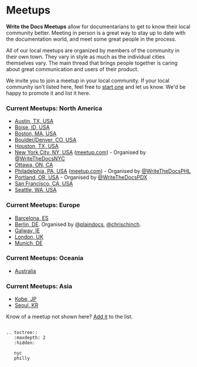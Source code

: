Meetups
=======

**Write the Docs Meetups** allow for documentarians to get to know their
local community better. Meeting in person is a great way to stay up to
date with the documentation world, and meet some great people in the
process.

All of our local meetups are organized by members of the community in
their own town. They vary in style as much as the individual cities
themselves vary. The main thread that brings people together is caring
about great communication and users of their product.

We invite you to join a meetup in your local community. If your local community
isn't listed here, feel free to [start one](../organizer-guide/meetups/starting.rst)
and let us know. We'd be happy to promote it and list it here.

### Current Meetups: North America

-   [Austin, TX, USA](http://www.meetup.com/WriteTheDocs-ATX-Meetup/)
-   [Boise, ID, USA](http://www.meetup.com/Write-the-Docs-Boise/)
-   [Boston, MA, USA](http://www.meetup.com/Write-the-Docs-BOS/)
-   [Boulder/Denver, CO, USA](http://www.meetup.com/Boulder-Denver-WriteTheDocs-Meetup/)
-   [Houston, TX, USA](https://www.meetup.com/Write-the-Docs-Houston/)
-   [New York City, NY, USA](nyc.md) ([meetup.com](https://www.meetup.com/WriteTheDocsNYC/)) - Organised by [@WriteTheDocsNYC](https://twitter.com/WriteTheDocsNYC)
-   [Ottawa, ON, CA](http://www.meetup.com/Write-The-Docs-YOW-Ottawa/)
-   [Philadelphia, PA, USA](philly.md) ([meetup.com](https://www.meetup.com/WriteTheDocsPHL/)) - Organised by [@WriteTheDocsPHL](https://twitter.com/WriteTheDocsPHL)
-   [Portland, OR, USA](http://www.meetup.com/Write-The-Docs-PDX/) - Organised by [@WriteTheDocsPDX](https://twitter.com/WriteTheDocsPDX)
-   [San Francisco, CA, USA](http://www.meetup.com/Write-the-Docs/)
-   [Seattle, WA, USA](http://www.meetup.com/Write-The-Docs-Seattle/)

### Current Meetups: Europe

-   [Barcelona, ES](http://www.meetup.com/Write-the-Docs-Barcelona/)     
-   [Berlin, DE](http://www.meetup.com/Write-The-Docs-Berlin/). Organised by [@plaindocs](https://twitter.com/plaindocs), [@chrischinch](https://twitter.com/chrischinch).
-   [Galway, IE](http://www.meetup.com/Write-The-Docs-Ireland/)
-   [London, UK](http://www.meetup.com/Write-The-Docs-London/)
-   [Munich, DE](https://www.meetup.com/Write-the-Docs-Munich/)

### Current Meetups: Oceania

-   [Australia](http://www.meetup.com/Write-the-Docs-Australia/)

### Current Meetups: Asia

-   [Kobe, JP](https://www.meetup.com/Write-the-Docs-Kobe/)
-   [Seoul, KR](http://www.meetup.com/write-the-docs-seoul/)

Know of a meetup not shown here? [Add it](https://github.com/writethedocs/www/blob/master/docs/meetups/index.md) to the list.

```eval_rst

.. toctree::
   :maxdepth: 2
   :hidden:

   nyc
   philly

```
